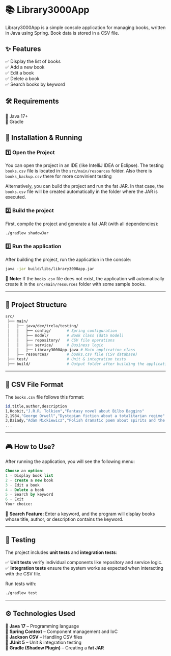 # 📚 Library3000App

Library3000App is a simple console application for managing books, written in Java using Spring. Book data is stored in a CSV file.

## ✨ Features  
✅ Display the list of books  
✅ Add a new book  
✅ Edit a book  
✅ Delete a book  
✅ Search books by keyword  

## 🛠 Requirements  
🔹 Java 17+  
🔹 Gradle  

## 🚀 Installation & Running  

### 1️⃣ Open the Project  
You can open the project in an IDE (like IntelliJ IDEA or Eclipse). The testing  `books.csv` file is located in the `src/main/resources` folder. Also there is `books_backup.csv` there for more convinient testing

Alternatively, you can build the project and run the fat JAR. In that case, the `books.csv` file will be created automatically in the folder where the JAR is executed.  

### 2️⃣ Build the project  
First, compile the project and generate a fat JAR (with all dependencies):  

```sh
./gradlew shadowJar
```

### 3️⃣ Run the application  
After building the project, run the application in the console:  

```sh
java -jar build/libs/library3000app.jar
```

📌 **Note:** If the `books.csv` file does not exist, the application will automatically create it in the `src/main/resources` folder with some sample books.  

---

## 📂 Project Structure  

```bash
src/
 ├── main/
 │   ├── java/dev/trela/testing/
 │   │   ├── config/       # Spring configuration
 │   │   ├── model/        # Book class (data model)
 │   │   ├── repository/   # CSV file operations
 │   │   ├── service/      # Business logic
 │   │   ├── Library3000App.java # Main application class
 │   ├── resources/        # books.csv file (CSV database)
 ├── test/                 # Unit & integration tests
 ├── build/                # Output folder after building the application
```

---

## 📂 CSV File Format  
The `books.csv` file follows this format:  

```bash
id,title,author,description
1,Hobbit,"J.R.R. Tolkien","Fantasy novel about Bilbo Baggins"
2,1984,"George Orwell","Dystopian fiction about a totalitarian regime"
3,Dziady,"Adam Mickiewicz","Polish dramatic poem about spirits and the afterlife"
...
```

---

## 🎮 How to Use?  
After running the application, you will see the following menu:  

```sql
Choose an option:
1 - Display book list
2 - Create a new book
3 - Edit a book
4 - Delete a book
5 - Search by keyword
6 - Exit
Your choice:
```

🔹 **Search Feature:** Enter a keyword, and the program will display books whose title, author, or description contains the keyword.  

---

## 🧪 Testing  

The project includes **unit tests** and **integration tests**:  

✅ **Unit tests** verify individual components like repository and service logic.  
✅ **Integration tests** ensure the system works as expected when interacting with the CSV file.  

Run tests with:  

```sh
./gradlew test
```

---

## ⚙ Technologies Used  

🔹 **Java 17** – Programming language  
🔹 **Spring Context** – Component management and IoC  
🔹 **Jackson CSV** – Handling CSV files  
🔹 **JUnit 5** – Unit & integration testing  
🔹 **Gradle (Shadow Plugin)** – Creating a **fat JAR**  
